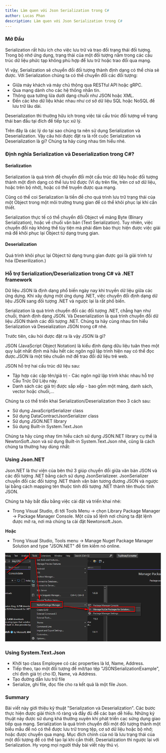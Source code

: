 ```yaml
---
title: Làm quen với Json Serialization trong C#
author: Lucas Phan
description: Làm quen với Json Serialization trong C#
---
```

### Mở Đầu

Serialization rất hữu ích cho việc lưu trữ và trao đổi trạng thái đối tượng. Trong bộ nhớ ứng dụng, trạng thái của một đối tượng nằm trong các cấu trúc dữ liệu phức tạp không phù hợp để lưu trữ hoặc trao đổi qua mạng.

Vì vậy, Serialization sẽ chuyển đổi đối tượng thành định dạng có thể chia sẻ được. Với Serialization chúng ta có thể chuyển đổi các đối tượng:
 - Giữa máy khách và máy chủ thông qua RESTful API hoặc gRPC.
 - Qua mạng dành cho các hệ thống nhắn tin.
 - Thông qua tường lửa dưới dạng chuỗi như JSON hoặc XML.
 - Đến các kho dữ liệu khác nhau như cơ sở dữ liệu SQL hoặc NoSQL để lưu trữ lâu dài.

 Deserialization thì thường hữu ích trong việc tái cấu trúc đối tượng về trạng thái ban đầu tại đích để tiếp tục xử lý.

 Trên đây là các lý do tại sao chúng ta nên sử dụng Serialization và Deserialization. Vậy câu hỏi được đặt ra là rốt cuộc Serialization và Deserialization là gì? Chúng ta hãy cùng nhau tìm hiểu nhé.

 ### Định nghĩa Serialization và Deserialization trong C#?

 #### Serialization

 Serialization là quá trình để chuyển đổi một cấu trúc dữ liệu hoặc đối tượng thành một định dạng có thể lưu trữ được (Ví dụ trên file, trên cơ sở dữ liệu, hoặc trên bộ nhớ), hoặc có thể truyền được qua mạng.

 Cũng có thể coi Serialization là tiền đề cho quá trình lưu trữ trạng thái của một Object trong một môi trường trung gian để có thể khôi phục lại khi cần thiết.

 Serialization thực tế có thể chuyển đổi Object về mảng Byte (Binary Serialization), hoặc về chuối văn bản (Text Serialization). Tuy nhiên, việc chuyển đổi này không thể tùy tiện mà phải đảm bảo thực hiện được việc giải mã để khôi phục lại Object từ dạng trung gian.


 #### Deserialization

 Quá trình khôi phục lại Object từ dạng trung gian được gọi là giải trình tự hóa (Deserilization.)


### Hỗ trợ Serialization/Deserialization trong C# và .NET framework

<!-- Việc chuyển một Object về chuỗi ký tự hoặc mảng byte là một công việc tương đối phức tạp, tốn công sức và dễ sai sót, đặc biệt là đối với các class lớn có nhiều trường dữ liệu cũng như khi phải làm việc với nhiều class khác nhau.

Để hỗ trợ cho người lập trình, .NET framework cung cấp các class hỗ trợ cho 3 loại Serialization: Binary, XML, và JSON. -->

<!-- #### BinaryFormatter

**BinaryFormatter** class: biến đổi Object về mảng byte và ghi trực tiếp vào một stream; đọc các byte dữ liệu từ một stream và biến đổi về object. Lớp BinaryFormatter nằm trong không gian trên System>runtime.Serialization.Formatters.Binary.

##### Xây dựng cấu trúc Solution:

- Tạo mới một Solution trống đặt tên là ....
- Tạo mới 3 project trong solution này: Client (Console App), Server (Console App), Common (Class Library(>NET framework)).
- Thiết lập Multiple startup projects cho Client và Server
- Thêm 2 file mã nguồn Student.cs và TextSerializer.cs vào Common.
- Thiết lập cho Client tham chiếu tới thư viện Common. -->

Dữ liệu JSON là định dạng phổ biến ngày nay khi truyền dữ liệu giữa các ứng dựng. Khi xây dựng một ứng dụng .NET, việc chuyển đổi định dạng dữ liệu JSON sang đối tượng .NET và ngược lại là rất phổ biến.

Serialization là quá trình chuyển đổi các đối tượng .NET, chẳng hạn như chuỗi, thành định dạng JSON. Và Deserialization là quá trình chuyển đổi dữ liệu JSON thành các đối tượng .NET. Chúng ta hãy cùng nhau tìm hiểu Serialization và Deseialization JSON trong c# nhé.

Trước tiên, câu hỏi được đặt ra là vậy JSON là gì?

JSON (JavaScript Object Notation) là kiểu định dạng dữu liệu tuân theo một quy luật nhất định mà hầu hết các ngôn ngữ lập trình hiện nay có thể đọc được.JSON là một tiêu chuẩn mở để trao đổi dữ liệu trê web.

JSON hỗ trợ hai cấu trúc dữ liệu sau:
 - Tập hợp các cặp tên/giá trị - Các ngôn ngữ lập trình khác nhau hỗ trợ Cấu Trức Dữ Liệu này.
 - Danh sách các giá trị được sắp xếp - bao gồm một mảng, danh sách, vector hoặc chuối,...

 Chúng ta có thể triển khai Serialization/Deserialization theo 3 cách sau:

 - Sử dụng JavaScriptSerializer class
 - Sử dụng DataContractJsonSerializer class
 - Sử dụng JSON.NET library
 - Sủ dụng Built-in System.Text.Json

 Chúng ta hãy cùng nhay tìm hiểu cách sử dụng JSON.NET library cụ thể là NewtonSoft.Json và sử dụng Built-in System.Text.Json nhé, cũng là cách chúng ta thường hay dùng nhất:

 ### Using Json.NET

 Json.NET là thư viện của bên thứ 3 giúp chuyển đổi giữa văn bản JSON và các đối tượng .NET bằng cách sử dụng JsonSerializeer. JsonSerializer chuyển đổi các đối tượng .NET thành văn bản tương đương JSON và ngược lại bằng cách mapping tên thuộc tính đối tượng .NET thành tên thuộc tính JSON.

 Chúng ta hãy bắt đầu bằng việc cài đặt và triển khai nhé:

 - Trong Visual Studio, đi tới Tools Menu -> chọn Library Package Manager -> Package  Manager Console. Một cửa sổ lệnh nơi chúng ta đặt lệnh được mở ra, nơi mà chúng ta cài đặt Newtonsoft.Json. 

 **Hoặc**

 - Trong Visual Studio, Tools menu -> Manage Nuget Package Manager Solution and type "JSON.NET" để tìm kiếm nó online.

![Alt text](/assets/img/git-pics/installing-json.NET.png)

<script src="https://gist.github.com/caotriphan/8f3a1ca7a78ecfa8c6862dc8f69b0799.js"></script>

### Using System.Text.Json

<script src="https://gist.github.com/caotriphan/ca875fabfea944f49a08615b75397af9.js"></script>

- Khởi tạo class Employee có các properties là Id, Name, Address.
- Tiếp theo, tạo một đối tượng để mở/tạo tệp "JSONSerializationExample", chỉ định giá trị cho ID, Name, và Address.
- Tạo đường dẫn lưu trữ file
- Serialize, ghi file, đọc file cho ra kết quả là một file Json.
### Summary

Bài viết này giới thiệu kỹ thuật "Serialization và Deserialization". Các bươc thực hiện được giải thích rõ ràng và đầy đủ để các bạn dễ hiểu. Những kỷ thuật này được sử dung khá thường xuyên khi phát triển cac sứng dụng giao tiếp qua mạng. Serialization là quá trình chuyển đổi một đối tượng thành một biểu mẫu để nó có thể được lưu trữ trong tệp, cơ sở dữ liệu hoặc bộ nhớ; hoặc được chuyển qua mạng. Mục đích chính của nó là lưu trạng thái của một đối tượng để có thể tạo lại khi cần thiết. Deserialization thì ngược lại với Serialization. 
Hy vọng mọi người thấy bài viết này thú vị. 
